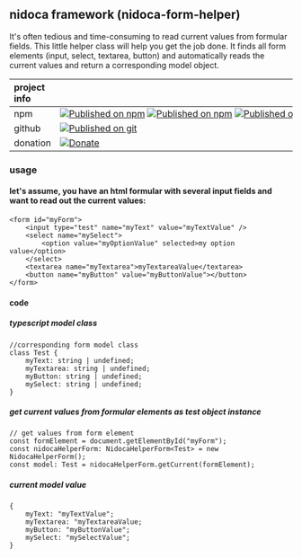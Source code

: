 ## nidoca framework (nidoca-form-helper)

It's often tedious and time-consuming to read current values ​​from formular fields.
This little helper class will help you get the job done.
It finds all form elements (input, select, textarea, button)
and automatically reads the current values and return a corresponding model object.

|project info||
|:-------------|:-------------|
|npm|<nobr>[![Published on npm](https://img.shields.io/npm/l/@domoskanonos/nidoca-layout)](https://www.npmjs.com/package/@domoskanonos/nidoca-layout) [![Published on npm](https://img.shields.io/npm/v/@domoskanonos/nidoca-layout)](https://www.npmjs.com/package/@domoskanonos/nidoca-layout) [![Published on npm](https://img.shields.io/bundlephobia/min/@domoskanonos/nidoca-layout)](https://www.npmjs.com/package/@domoskanonos/nidoca-layout) [![Published on npm](https://img.shields.io/bundlephobia/minzip/@domoskanonos/nidoca-layout)](https://www.npmjs.com/package/@domoskanonos/nidoca-layout) [![Published on npm](https://img.shields.io/npm/dw/@domoskanonos/nidoca-layout)](https://www.npmjs.com/package/@domoskanonos/nidoca-layout)</nobr>|
|github|<nobr>[![Published on git](https://img.shields.io/github/languages/code-size/domoskanonos/nidoca-layout)](https://github.com/domoskanonos/nidoca-layout)</nobr>|
|donation|<nobr>[![Donate](https://img.shields.io/badge/Donate-PayPal-green.svg)](https://www.paypal.com/cgi-bin/webscr?cmd=_s-xclick&hosted_button_id=SWGKEVSK2PDEE)</nobr>|


### usage
#### let's assume, you have an html formular with several input fields and want to read out the current values:
    <form id="myForm">
        <input type="test" name="myText" value="myTextValue" />
        <select name="mySelect">
            <option value="myOptionValue" selected>my option value</option>
        </select>
        <textarea name="myTextarea">myTextareaValue</textarea>
        <button name="myButton" value="myButtonValue"></button>
    </form>

#### code
##### typescript model class
    //corresponding form model class
    class Test {
        myText: string | undefined;
        myTextarea: string | undefined;
        myButton: string | undefined;
        mySelect: string | undefined;
    }

##### get current values from formular elements as test object instance
    // get values from form element
    const formElement = document.getElementById("myForm");
    const nidocaHelperForm: NidocaHelperForm<Test> = new NidocaHelperForm();
    const model: Test = nidocaHelperForm.getCurrent(formElement);

##### current model value
    {
        myText: "myTextValue";
        myTextarea: "myTextareaValue;
        myButton: "myButtonValue";
        mySelect: "mySelectValue";
    }
